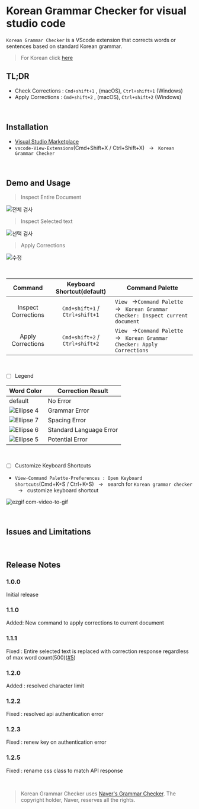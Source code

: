 # Korean Grammar Checker for visual studio code

`Korean Grammar Checker` is a VScode extension that corrects words or sentences based on standard Korean grammar.

> For Korean click [here](https://github.com/moonkorea00/vscode-korean-grammar-checker#readme)

## TL;DR

- Check Corrections : `Cmd+shift+1` , (macOS), `Ctrl+shift+1` (Windows)
- Apply Corrections : `Cmd+shift+2` , (macOS), `Ctrl+shift+2` (Windows)

<br>

## Installation

- [Visual Studio Marketplace](https://marketplace.visualstudio.com/items?itemName=moonkorea.vscode-korean-grammar-checker)
- `vscode-View-Extensions`(Cmd+Shift+X / Ctrl+Shift+X) &nbsp; &#8594; &nbsp; `Korean Grammar Checker`

<br>

## Demo and Usage

> Inspect Entire Document

![전체 검사](https://user-images.githubusercontent.com/78708082/223107737-845b9905-cd55-4ecb-b223-ca39176e3e69.gif)

> Inspect Selected text

![선택 검사](https://user-images.githubusercontent.com/78708082/223107750-72ac458c-2cc8-4dd4-b705-0d62ec612622.gif)

> Apply Corrections

![수정](https://user-images.githubusercontent.com/78708082/223957309-72f721ee-4518-4570-aabe-5799b22d9d98.gif)

<br>

|    Command   |       Keyboard Shortcut(default)       | Command Palette |
| :---: | :------------: | ---------------------- |
|    Inspect Corrections    | `Cmd+shift+1` / `Ctrl+shift+1` | `View` &nbsp; &#8594;`Command Palette`&nbsp; &#8594; 	&nbsp; `Korean Grammar Checker: Inspect current document` |
|    Apply Corrections    | `Cmd+shift+2` / `Ctrl+shift+2` | `View` &nbsp; &#8594;`Command Palette` &nbsp; &#8594; 	&nbsp; `Korean Grammar Checker: Apply Corrections` |

<br>

- [ ] Legend

|  Word Color | Correction Result |
| --- | ------------------------------------------- |
|default| No Error |
| ![Ellipse 4](https://user-images.githubusercontent.com/78708082/223116519-8345c968-6e32-493e-9e03-e28314050eaa.png)| Grammar Error|
|![Ellipse 7](https://user-images.githubusercontent.com/78708082/223115735-0ff2ed39-b4f1-4577-bef2-ebfc84619d28.png)| Spacing Error |
|![Ellipse 6](https://user-images.githubusercontent.com/78708082/223116416-bd0576b1-4bb9-491e-b353-0fcaa30c1fe9.png)| Standard Language Error  |
|![Ellipse 5](https://user-images.githubusercontent.com/78708082/223116545-4bcec746-c6cd-441f-aa5e-34a50946dad0.png)| Potential Error   |

<br>

- [ ] Customize Keyboard Shortcuts

- `View-Command Palette-Preferences : Open Keyboard Shortcuts`(Cmd+K+S / Ctrl+K+S)	&nbsp; &#8594; &nbsp; search for `Korean grammar checker`	&nbsp; &#8594; 	&nbsp; customize keyboard shortcut

![ezgif com-video-to-gif](https://user-images.githubusercontent.com/78708082/223122733-a909c76c-2814-473b-b74c-5ce2682992f5.gif)

<br>

## Issues and Limitations

<br>

## Release Notes

### 1.0.0

Initial release

### 1.1.0

Added: New command to apply corrections to current document

### 1.1.1

Fixed : Entire selected text is replaced with correction response regardless of max word count(500)([#5](https://github.com/moonkorea00/vscode-korean-grammar-checker/issues/5))

### 1.2.0

Added : resolved character limit

### 1.2.2

Fixed : resolved api authentication error

### 1.2.3

Fixed : renew key on authentication error

### 1.2.5

Fixed : rename css class to match API response

<br>

> Korean Grammar Checker uses [Naver's Grammar Checker](https://search.naver.com/search.naver?sm=tab_hty.top&where=nexearch&query=%EB%A7%9E%EC%B6%A4%EB%B2%95+%EA%B2%80%EC%82%AC%EA%B8%B0&oquery=%EB%A7%9E%EC%B6%A4%EB%B2%95+%EA%B2%80%EC%82%AC%EA%B8%B0&tqi=isSlWwprvmZssbW1E2Nssssss0l-180665). The copyright holder, Naver, reserves all the rights.
